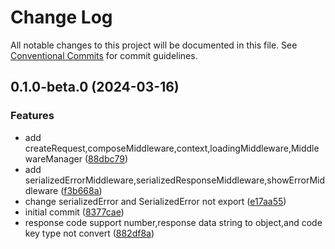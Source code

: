 # Change Log

All notable changes to this project will be documented in this file.
See [Conventional Commits](https://conventionalcommits.org) for commit guidelines.

## 0.1.0-beta.0 (2024-03-16)


### Features

* add createRequest,composeMiddleware,context,loadingMiddleware,MiddlewareManager ([88dbc79](https://github.com/liangskyli/request/commit/88dbc79035b56826f71656dcc3cfaa4bf155e892))
* add serializedErrorMiddleware,serializedResponseMiddleware,showErrorMiddleware ([f3b668a](https://github.com/liangskyli/request/commit/f3b668a1223c64c2ea5bf31cd3d37f8cf92971b2))
* change serializedError and SerializedError not export ([e17aa55](https://github.com/liangskyli/request/commit/e17aa5554b1a8d1fa72896fc5b322bb4d9e58acc))
* initial commit ([8377cae](https://github.com/liangskyli/request/commit/8377cae7796bd9d4d2631ea72d70b64211d46868))
* response code support number,response data string to object,and code key type not convert ([882df8a](https://github.com/liangskyli/request/commit/882df8ae943037188e43a06e4192eef50e8b8bcf))
